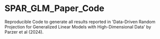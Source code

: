 # SPAR_GLM_Paper_Code
Reproducible Code to generate all results reported in 'Data-Driven Random Projection for Generalized Linear Models with High-Dimensional Data' by Parzer et al (2024).
